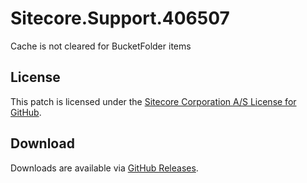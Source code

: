 # Sitecore.Support.406507
Cache is not cleared for BucketFolder items

## License  
This patch is licensed under the [Sitecore Corporation A/S License for GitHub](https://github.com/sitecoresupport/Sitecore.Support.406507/blob/master/LICENSE).  

## Download  
Downloads are available via [GitHub Releases](https://github.com/sitecoresupport/Sitecore.Support.406507/releases).  
